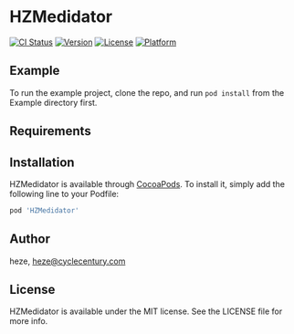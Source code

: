# HZMedidator

[![CI Status](https://img.shields.io/travis/heze/HZMedidator.svg?style=flat)](https://travis-ci.org/heze/HZMedidator)
[![Version](https://img.shields.io/cocoapods/v/HZMedidator.svg?style=flat)](https://cocoapods.org/pods/HZMedidator)
[![License](https://img.shields.io/cocoapods/l/HZMedidator.svg?style=flat)](https://cocoapods.org/pods/HZMedidator)
[![Platform](https://img.shields.io/cocoapods/p/HZMedidator.svg?style=flat)](https://cocoapods.org/pods/HZMedidator)

## Example

To run the example project, clone the repo, and run `pod install` from the Example directory first.

## Requirements

## Installation

HZMedidator is available through [CocoaPods](https://cocoapods.org). To install
it, simply add the following line to your Podfile:

```ruby
pod 'HZMedidator'
```

## Author

heze, heze@cyclecentury.com

## License

HZMedidator is available under the MIT license. See the LICENSE file for more info.
